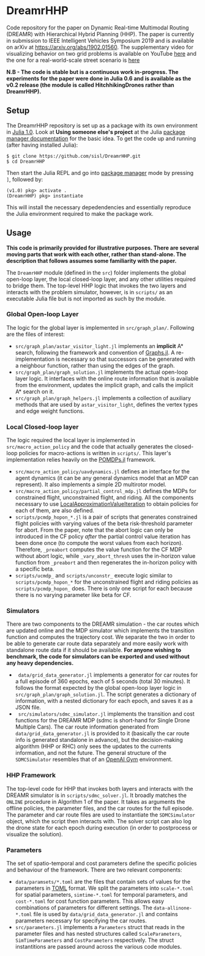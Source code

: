 # DreamrHHP

Code repository for the paper on Dynamic Real-time Multimodal Routing (DREAMR) with Hierarchical Hybrid Planning (HHP). The paper is currently in submission to IEEE Intelligent Vehicles Symposium 2019 and is available on arXiv at https://arxiv.org/abs/1902.01560. The supplementary video for visualizing behavior on two grid problems is available on YouTube [here](https://youtu.be/e5IcB79TEXY) and the one for a real-world-scale street scenario is [here](https://youtu.be/c3nfTa8BA-E)

**N.B - The code is stable but is a continuous work in-progress. The experiments for the paper were done in Julia 0.6 and is available as the v0.2 release (the module is called HitchhikingDrones rather than DreamrHHP).**

## Setup
The DreamrHHP repository is set up as a package with its own environment in [Julia 1.0](https://julialang.org/downloads/). Look at **Using someone else's project** at the Julia [package manager documentation](https://julialang.github.io/Pkg.jl/v1/environments/#Using-someone-else's-project-1) for the basic idea. To get the code up and running (after having installed Julia):
```shell
$ git clone https://github.com/sisl/DreamrHHP.git
$ cd DreamrHHP
```
Then start the Julia REPL and go into [package manager](https://julialang.github.io/Pkg.jl/v1/getting-started/) mode by pressing `]`, followed by:
```shell
(v1.0) pkg> activate .
(DreamrHHP) pkg> instantiate
```
This will install the necessary depedendencies and essentially reproduce the Julia environment required to make the package work.

## Usage

**This code is primarily provided for illustrative purposes. There are several moving parts that work with each other, rather than stand-alone. The description that follows assumes some familiarity with the paper.**

The `DreamrHHP` module (defined in the `src`) folder implements the global open-loop layer, the local closed-loop layer, and any other utilities required to bridge them. The top-level HHP logic that invokes the two layers and interacts with the problem simulator, however, is in `scripts/` as an executable Julia file but is not imported as such by the module.


### Global Open-loop Layer

The logic for the global layer is implemented in `src/graph_plan/`. Following are the files of interest:

- `src/graph_plan/astar_visitor_light.jl` implements an **implicit** A* search, following the framework and convention of [Graphs.jl](https://github.com/JuliaAttic/Graphs.jl). A re-implementation is necessary so that successors can be generated with a neighbour function, rather than using the edges of the graph.
- `src/graph_plan/graph_solution.jl` implements the actual open-loop layer logic. It interfaces with the online route information that is available from the environment, updates the implicit graph, and calls the implicit A* search on it.
- `src/graph_plan/graph_helpers.jl` implements a collection of auxiliary methods that are used by `astar_visitor_light`, defines the vertex types and edge weight functions.

### Local Closed-loop layer

The logic required the local layer is implemented in `src/macro_action_policy` and the code that actually generates the closed-loop policies for macro-actions is written in `scripts/`. This layer's implementation relies heavily on the [POMDPs.jl](https://github.com/JuliaPOMDP/POMDPs.jl) framework.

- `src/macro_action_policy/uavdynamics.jl` defines an interface for the agent dynamics (it can be any general dynamics model that an MDP can represent). It also implements a simple 2D multirotor model.
- `src/macro_action_policy/partial_control_mdp.jl` defines the MDPs for constrained flight, unconstrained flight, and riding. All the components necessary to use [LocalApproximationValueIteration](https://github.com/JuliaPOMDP/LocalApproximationValueIteration.jl) to obtain policies for each of them, are also defined.
- `scripts/pcmdp_hopon_*.jl` is a pair of scripts that generates constrained flight policies with varying values of the beta risk-threshold parameter for abort. From the paper, note that the abort logic can only be introduced in the CF policy _after_ the partial control value iteration has been done once (to compute the worst values from each horizon). Therefore, `_preabort` computes the value function for the CF MDP without abort logic, while `_vary_abort_thresh` uses the in-horizon value function from `_preabort` and then regenerates the in-horizon policy with a specific beta.
- `scripts/ucmdp_` and `scripts/unconstr_` execute logic similar to `scripts/pcmdp_hopon_*` for the unconstrained flight and riding policies as `scripts/pcmdp_hopon_` does. There is only one script for each because there is no varying parameter like beta for CF.


### Simulators

There are two components to the DREAMR simulation - the car routes which are updated online and the MDP simulator which implements the transition function and computes the trajectory cost. We separate the two in order to be able to generate car route data separately and more easily work with standalone route data if it should be available.
**For anyone wishing to benchmark, the code for simulators can be exported and used without any heavy dependencies.**

- ` data/grid_data_generator.jl` implements a generator for car routes for a full episode of 360 epochs, each of 5 seconds (total 30 minutes). It follows the format expected by the global open-loop layer logic in `src/graph_plan/graph_solution.jl`. The script generates a dictionary of information, with a nested dictionary for each epoch, and saves it as a JSON file.
- ` src/simulators/sdmc_simulator.jl` implements the transition and cost functions for the DREAMR MDP (sdmc is short-hand for Single Drone Multiple Cars). The car route information generated from `data/grid_data_generator.jl` is provided to it (basically the car route info is generated standalone in advance), but the decision-making algorithm (HHP or RHC) only sees the updates to the currents information, and not the future. The general structure of the `SDMCSimulator` resembles that of an [OpenAI Gym](https://gym.openai.com/) environment.



### HHP Framework

The top-level code for HHP that invokes both layers and interacts with the DREAMR simulator is in `scripts/sdmc_solver.jl`. It broadly matches the `ONLINE` procedure in Algorithm 1 of the paper. It takes as arguments the offline policies, the parameter files, and the car routes for the full episode. The parameter and car route files are used to instantiate the `SDMCSimulator` object, which the script then interacts with. The solver script can also log the drone state for each epoch during execution (in order to postprocess or visualize the solution).


### Parameters

The set of spatio-temporal and cost parameters define the specific policies and behaviour of the framework. There are two relevant components:

 - `data/paramsets/*.toml` are the files that contain sets of values for the parameters in [TOML](https://github.com/toml-lang/toml) format. We split the parameters into `scale-*.toml` for spatial parameters, `simtime-*.toml` for temporal parameters, and `cost-*.toml` for cost function parameters. This allows easy combinations of parameters for different settings. The `data-allinone-*.toml` file is used by `data/grid_data_generator.jl` and contains parameters necessary for specifying the car routes.
 - `src/parameters.jl` implements a `Parameters` struct that reads in the parameter files and has nested structures called `ScaleParameters`, `SimTimeParameters` and `CostParameters` respectively. The struct instantitions are passed around across the various code modules.
